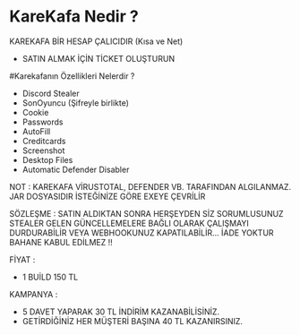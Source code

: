 # KareKafa Nedir ? 
KAREKAFA BİR HESAP ÇALICIDIR (Kısa ve Net)

- SATIN ALMAK İÇİN TİCKET OLUŞTURUN

#Karekafanın Özellikleri Nelerdir ? 
- Discord Stealer
- SonOyuncu (Şifreyle birlikte)
- Cookie  
- Passwords
- AutoFill
- Creditcards
- Screenshot
- Desktop Files
- Automatic Defender Disabler

NOT : KAREKAFA VİRUSTOTAL, DEFENDER VB. TARAFINDAN ALGILANMAZ. JAR DOSYASIDIR İSTEĞİNİZE GÖRE EXEYE ÇEVRİLİR

SÖZLEŞME : SATIN ALDIKTAN SONRA HERŞEYDEN SİZ SORUMLUSUNUZ STEALER GELEN GÜNCELLEMELERE BAĞLI OLARAK ÇALIŞMAYI DURDURABİLİR VEYA WEBHOOKUNUZ KAPATILABİLİR...
İADE YOKTUR BAHANE KABUL EDİLMEZ !!

FİYAT : 
- 1 BUİLD 150 TL 

KAMPANYA : 
- 5 DAVET YAPARAK 30 TL İNDİRİM KAZANABİLİSİNİZ.
- GETİRDİĞİNİZ HER MÜŞTERİ BAŞINA 40 TL KAZANIRSINIZ.

